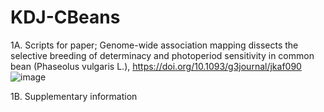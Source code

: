 # KDJ-CBeans
1A. Scripts for paper; Genome-wide association mapping dissects the selective breeding of determinacy and photoperiod sensitivity in common bean (Phaseolus vulgaris L.), https://doi.org/10.1093/g3journal/jkaf090 ![image](https://github.com/user-attachments/assets/ba6603bd-95cf-4211-bbf3-471c779fb5c0)

1B. Supplementary information 

